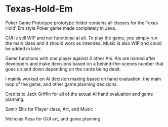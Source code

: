 # Texas-Hold-Em
Poker Game Prototype
prototype folder contains all classes for the Texas Hold' Em style Poker game made completely in Java. 

GUI is still WIP and not functional at all. To play the game, you simply run the main class and it should work as intended.
Music is also WIP and could be added in later.

Game functions with one player against 4 other AIs. AIs are named after developers and make decisions based on a behind-the-scenes number that goes up and down depending on the cards being dealt. 

I mainly worked on AI decision making based on hand evaluation, the main loop of the game, and other game planning decisions.

Credits to Jack Griffin for all of the actual AI hand evaluation and game planning.

Samir Ellis for Player class, Art, and Music

Nicholas Pesa for GUI art, and game planning
